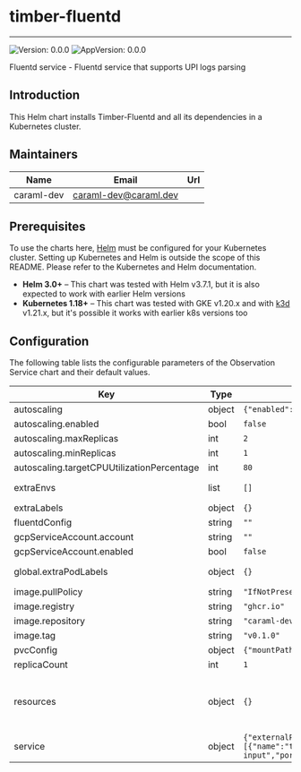 # timber-fluentd

---
![Version: 0.0.0](https://img.shields.io/badge/Version-0.0.0-informational?style=flat-square)
![AppVersion: 0.0.0](https://img.shields.io/badge/AppVersion-0.0.0-informational?style=flat-square)

Fluentd service - Fluentd service that supports UPI logs parsing

## Introduction

This Helm chart installs Timber-Fluentd and all its dependencies in a Kubernetes cluster.

## Maintainers

| Name | Email | Url |
| ---- | ------ | --- |
| caraml-dev | <caraml-dev@caraml.dev> |  |

## Prerequisites

To use the charts here, [Helm](https://helm.sh/) must be configured for your
Kubernetes cluster. Setting up Kubernetes and Helm is outside the scope of
this README. Please refer to the Kubernetes and Helm documentation.

- **Helm 3.0+** – This chart was tested with Helm v3.7.1, but it is also expected to work with earlier Helm versions
- **Kubernetes 1.18+** – This chart was tested with GKE v1.20.x and with [k3d](https://github.com/rancher/k3d) v1.21.x,
but it's possible it works with earlier k8s versions too

## Configuration

The following table lists the configurable parameters of the Observation Service chart and their default values.

| Key | Type | Default | Description |
|-----|------|---------|-------------|
| autoscaling | object | `{"enabled":false,"maxReplicas":2,"minReplicas":1,"targetCPUUtilizationPercentage":80}` | HPA scaling configuration for Observation Service fluentd |
| autoscaling.enabled | bool | `false` | Toggle to enable HPA scaling |
| autoscaling.maxReplicas | int | `2` | Maximum replicas for HPA scaling |
| autoscaling.minReplicas | int | `1` | Minimum replicas for HPA scaling |
| autoscaling.targetCPUUtilizationPercentage | int | `80` | CPU utilization percentage threshold to activate HPA scaling |
| extraEnvs | list | `[]` | List of extra environment variables to add to fluentd container |
| extraLabels | object | `{}` | List of extra labels to add to fluentd K8s resources |
| fluentdConfig | string | `""` | Fluentd config to be mounted as fluentd/etc/fluent.conf |
| gcpServiceAccount.account | string | `""` | Base64 encoded service account json |
| gcpServiceAccount.enabled | bool | `false` | Flag to toggle flushing Observation logs to BQ |
| global.extraPodLabels | object | `{}` | Extra pod labels in a map[string]string format, most likely to be used for the costing labels. |
| image.pullPolicy | string | `"IfNotPresent"` | Docker image pull policy |
| image.registry | string | `"ghcr.io"` | Docker registry for fluentd image |
| image.repository | string | `"caraml-dev/timber/fluentd"` | Docker image repository for fluentd |
| image.tag | string | `"v0.1.0"` | Docker image tag for fluentd |
| pvcConfig | object | `{"mountPath":"/cache","name":"cache-volume","storage":"3Gi"}` | PVC configurations for fluentd StatefulSet storage |
| replicaCount | int | `1` |  |
| resources | object | `{}` | Resources requests and limits for fluentd StatefulSet. This should be set according to your cluster capacity and service level objectives. Reference: https://kubernetes.io/docs/concepts/configuration/manage-resources-containers/ |
| service | object | `{"externalPort":24224,"internalPort":9880,"multiPort":{"enabled":true},"multiPorts":[{"name":"tcp-input","port":24224,"targetPort":24224},{"name":"http-input","port":9880,"targetPort":9880}],"type":"ClusterIP"}` | Kubernetes Service for fluentd StatefulSet |